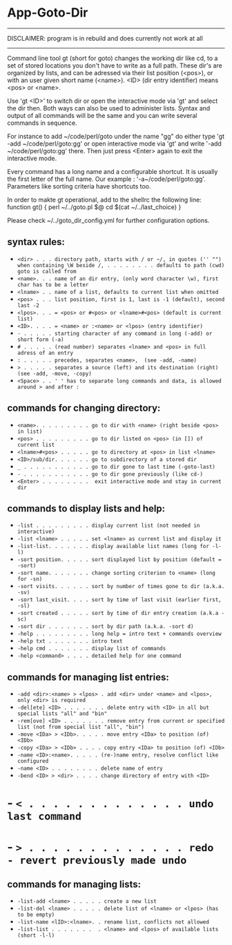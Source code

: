 
# App-Goto-Dir

- - -

DISCLAIMER: program is in rebuild and does currently not work at all

- - -

  Command line tool gt (short for goto) changes the working dir like cd,
  to a set of stored locations you don't have to write as a full path.
  These dir's are organized by lists, and can be adressed via their
  list position (&lt;pos>), or with an user given short name (&lt;name>).
  &lt;ID> (dir entry identifier) means &lt;pos> or &lt;name>.

  Use 'gt &lt;ID>' to switch dir or open the interactive mode via 'gt' and
  select the dir then. Both ways can also be used to administer lists.
  Syntax and output of all commands will be the same and you can write
  several commands in sequence.

  For instance to add \~/code/perl/goto under the name "gg" do either type
  'gt -add \~/code/perl/goto:gg' or open interactive mode via 'gt'
  and write '-add \~/code/perl/goto:gg' there. Then just press &lt;Enter>
  again to exit the interactive mode.

  Every command has a long name and a configurable shortcut.
  It is usually the first letter of the full name.
  Our example : '-a\~/code/perl/goto:gg'.
  Parameters like sorting criteria have shortcuts too.

  In order to makte gt operational, add to the shellrc the following line:
  function gt() { perl ~/../goto.pl \$@ cd $\(cat ~/../last_choice) }

  Please check ~/../goto_dir_config.yml for further configuration options.


## syntax rules:

- `<dir> . . . directory path, starts with / or ~/, in quotes ('' "") when containing \W beside /,
 . . . . . . . . defaults to path (cwd) goto is called from`
- `<name>. . . name of an dir entry, (only word character \w), first char has to be a letter`
- `<lname> . . name of a list, defaults to current list when omitted`
- `<pos> . . . list position, first is 1, last is -1 (default), second last -2`
- `<lpos>. . . = <pos> or #<pos> or <lname>#<pos> (default is current list)`
- `<ID>. . . . = <name> or :<name> or <lpos> (entry identifier)`
- `- . . . . . starting character of any command in long (-add) or short form (-a)`
- `# . . . . . (read number) separates <lname> and <pos> in full adress of an entry`
- `: . . . . . precedes, separates <name>,  (see -add, -name)`
- `> . . . . . separates a source (left) and its destination (right) (see -add, -move, -copy)`
- `<Space> . . ' ' has to separate long commands and data, is allowed around > and after :`

## commands for changing directory:

- `<name>. . . . . . . . . go to dir with <name> (right beside <pos> in list)`
- `<pos> . . . . . . . . . go to dir listed on <pos> (in []) of current list`
- `<lname>#<pos> . . . . . go to directory at <pos> in list <lname>`
- `<ID>/sub/dir. . . . . . go to subdirectory of a stored dir`
- `_ . . . . . . . . . . . go to dir gone to last time (-goto-last)`
- `- . . . . . . . . . . . go to dir gone previously (like cd-)`
- `<Enter> . . . . . . . .  exit interactive mode and stay in current dir`

## commands to display lists and help:

- `-list . . . . . . . . . display current list (not needed in interactive)`
- `-list <lname> . . . . . set <lname> as current list and display it`
- `-list-list. . . . . . . display available list names (long for -l-l)`
- `-sort position. . . . . sort displayed list by position (default = -sort)`
- `-sort name. . . . . . . change sorting criterion to <name> (long for -sn)`
- `-sort visits. . . . . . sort by number of times gone to dir (a.k.a. -sv)`
- `-sort last_visit. . . . sort by time of last visit (earlier first, -sl)`
- `-sort created . . . . . sort by time of dir entry creation (a.k.a -sc)`
- `-sort dir . . . . . . . sort by dir path (a.k.a. -sort d)`
- `-help . . . . . . . . . long help = intro text + commands overview`
- `-help txt . . . . . . . intro text`
- `-help cmd . . . . . . . display list of commands`
- `-help <command> . . . . detailed help for one command`

## commands for managing list entries:

- `-add <dir>:<name> > <lpos> . add <dir> under <name> and <lpos>, only <dir> is required`
- `-del[ete] <ID> . . . . . . . delete entry with <ID> in all but special lists "all" and "bin"`
- `-rem[ove] <ID> . . . . . . . remove entry from current or specified list (not from special list "all", "bin")`
- `-move <IDa> > <IDb>. . . . . move entry <IDa> to position (of) <IDb>`
- `-copy <IDa> > <IDb> . . . . copy entry <IDa> to position (of) <IDb>`
- `-name <ID>:<name>. . . . . (re-)name entry, resolve conflict like configured`
- `-name <ID> . . . . . . . . delete name of entry`
- `-bend <ID> > <dir> . . . . change directory of entry with <ID>`

# - `< . . . . . . . . . . . . . undo last command`
# - `> . . . . . . . . . . . . . redo - revert previously made undo`

## commands for managing lists:

- `-list-add <lname> . . . . . create a new list`
- `-list-del <lname> . . . . . delete list of <lname> or <lpos> (has to be empty)`
- `-list-name <lID>:<lname>. . rename list, conflicts not allowed`
- `-list-list . . . . . . .  . <lname> and <lpos> of available lists (short -l-l)`


